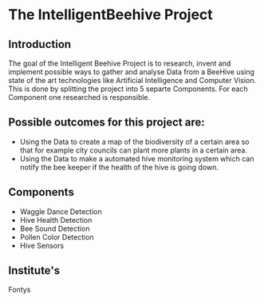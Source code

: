 # The IntelligentBeehive Project

## Introduction
The goal of the Intelligent Beehive Project is to research, invent and implement possible ways to gather and analyse Data from a BeeHive using state of the art technologies like Artificial Intelligence and Computer Vision. This is done by splitting the project into 5 separte Components. For each Component one researched is responsible.

## Possible outcomes for this project are:
* Using the Data to create a map of the biodiversity of a certain area so that for example city councils can plant more plants in a certain area. 
* Using the Data to make a automated hive monitoring system which can notify the bee keeper if the health of the hive is going down. 

## Components
* Waggle Dance Detection
* Hive Health Detection
* Bee Sound Detection
* Pollen Color Detection
* Hive Sensors

## Institute's
Fontys 
